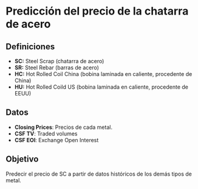 # Predicción del precio de la chatarra de acero

## Definiciones

- **SC:** Steel Scrap (chatarra de acero)
- **SR:** Steel Rebar (barras de acero)
- **HC:** Hot Rolled Coil China (bobina laminada en caliente, procedente de China)
- **HU:** Hot Rolled Coild US (bobina laminada en caliente, procedente de EEUU)

## Datos
- **Closing Prices**: Precios de cada metal.
- **CSF TV**: Traded volumes
- **CSF EOI**: Exchange Open Interest

## Objetivo
Predecir el precio de SC a partir de datos históricos de los demás tipos de metal.
